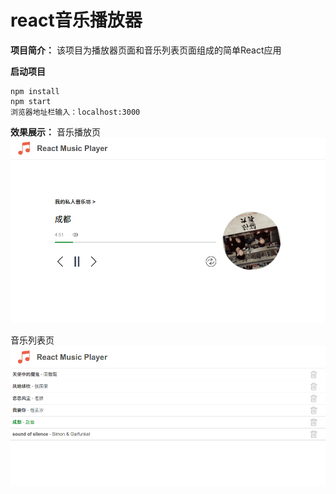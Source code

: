 react音乐播放器
==============
**项目简介：**
该项目为播放器页面和音乐列表页面组成的简单React应用

**启动项目**
```
npm install
npm start
浏览器地址栏输入：localhost:3000
```
**效果展示：**
音乐播放页<br>
![image](./static/images/music.png)

音乐列表页<br>
![image](./static/images/music-list.png)
